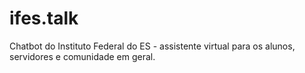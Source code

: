# ifes.talk
 Chatbot do Instituto Federal do ES - assistente virtual para os alunos, servidores e comunidade em geral.
